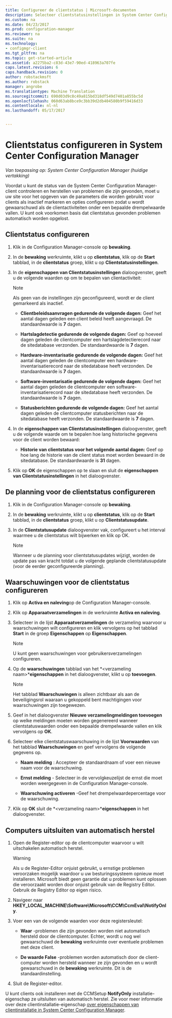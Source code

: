```yaml
---
title: Configureer de clientstatus | Microsoft-documenten
description: Selecteer clientstatusinstellingen in System Center Configuration Manager.
ms.custom: na
ms.date: 04/23/2017
ms.prod: configuration-manager
ms.reviewer: na
ms.suite: na
ms.technology:
- configmgr-client
ms.tgt_pltfrm: na
ms.topic: get-started-article
ms.assetid: a2275ba2-c83d-43e7-90ed-418963a707fe
caps.latest.revision: 6
caps.handback.revision: 0
author: robstackmsft
ms.author: robstack
manager: angrobe
ms.translationtype: Machine Translation
ms.sourcegitcommit: 690d03d9c8c49a815bd318df549d7401a855bc5d
ms.openlocfilehash: 060d63ab8bce9c3bb39d2db404580b9f59416d33
ms.contentlocale: nl-nl
ms.lasthandoff: 05/17/2017


---
```

# <a name="how-to-configure-client-status-in-system-center-configuration-manager"></a>Clientstatus configureren in System Center Configuration Manager

*Van toepassing op: System Center Configuration Manager (huidige vertakking)*

Voordat u kunt de status van de System Center Configuration Manager-client controleren en herstellen van problemen die zijn gevonden, moet u uw site voor het opgeven van de parameters die worden gebruikt voor clients als inactief markeren en opties configureren zodat u wordt gewaarschuwd als de clientactiviteiten onder een bepaalde drempelwaarde vallen. U kunt ook voorkomen basis dat clientstatus gevonden problemen automatisch worden opgelost.  

##  <a name="BKMK_1"></a>Clientstatus configureren  

1.  Klik in de Configuration Manager-console op **bewaking**.  

2.  In de **bewaking** werkruimte, klikt u op **clientstatus**, klik op de **Start** tabblad, in de **clientstatus** groep, klikt u op **Clientstatusinstellingen**.  

3.  In de **eigenschappen van Clientstatusinstellingen** dialoogvenster, geeft u de volgende waarden op om te bepalen van clientactiviteit:  

    > [!NOTE]  
    >  Als geen van de instellingen zijn geconfigureerd, wordt er de client gemarkeerd als inactief.  

    -   **Clientbeleidsaanvragen gedurende de volgende dagen:** Geef het aantal dagen geleden een client beleid heeft aangevraagd. De standaardwaarde is **7** dagen.  

    -   **Hartslagdetectie gedurende de volgende dagen:** Geef op hoeveel dagen geleden de clientcomputer een hartslagdetectierecord naar de sitedatabase verzonden. De standaardwaarde is **7** dagen.  

    -   **Hardware-inventarisatie gedurende de volgende dagen:** Geef het aantal dagen geleden de clientcomputer een hardware-inventarisatierecord naar de sitedatabase heeft verzonden. De standaardwaarde is **7** dagen.  

    -   **Software-inventarisatie gedurende de volgende dagen:** Geef het aantal dagen geleden de clientcomputer een software-inventarisatierecord naar de sitedatabase heeft verzonden. De standaardwaarde is **7** dagen.  

    -   **Statusberichten gedurende de volgende dagen:** Geef het aantal dagen geleden de clientcomputer statusberichten naar de sitedatabase heeft verzonden. De standaardwaarde is **7** dagen.  

4.  In de **eigenschappen van Clientstatusinstellingen** dialoogvenster, geeft u de volgende waarde om te bepalen hoe lang historische gegevens voor de client worden bewaard:  

    -   **Historie van clientstatus voor het volgende aantal dagen:** Geef op hoe lang de historie van de client status moet worden bewaard in de sitedatabase. De standaardwaarde is **31** dagen.  

5.  Klik op **OK** de eigenschappen op te slaan en sluit de **eigenschappen van Clientstatusinstellingen** in het dialoogvenster.  

##  <a name="BKMK_Schedule"></a>De planning voor de clientstatus configureren  

1.  Klik in de Configuration Manager-console op **bewaking**.  

2.  In de **bewaking** werkruimte, klikt u op **clientstatus**, klik op de **Start** tabblad, in de **clientstatus** groep, klikt u op **Clientstatusupdate**.  

3.  In de **Clientstatusupdate** dialoogvenster vak, configureert u het interval waarmee u de clientstatus wilt bijwerken en klik op OK.  

    > [!NOTE]  
    >  Wanneer u de planning voor clientstatusupdates wijzigt, worden de update pas van kracht totdat u de volgende geplande clientstatusupdate (voor de eerder geconfigureerde planning).  

##  <a name="BKMK_2"></a>Waarschuwingen voor de clientstatus configureren  

1.  Klik op **Activa en naleving**op de Configuration Manager-console.  

2.  Klik op **Apparaatverzamelingen** in de werkruimte **Activa en naleving**.  

3.  Selecteer in de lijst **Apparaatverzamelingen** de verzameling waarvoor u waarschuwingen wilt configureren en klik vervolgens op het tabblad **Start** in de groep **Eigenschappen** op **Eigenschappen**.  

    > [!NOTE]  
    >  U kunt geen waarschuwingen voor gebruikersverzamelingen configureren.  

4.  Op de **waarschuwingen** tabblad van het  *&lt;verzameling naam\>***eigenschappen** in het dialoogvenster, klikt u op **toevoegen**.  

    > [!NOTE]  
    >  Het tabblad **Waarschuwingen** is alleen zichtbaar als aan de beveiligingsrol waaraan u gekoppeld bent machtigingen voor waarschuwingen zijn toegewezen.  

5.  Geef in het dialoogvenster **Nieuwe verzamelingmeldingen toevoegen** op welke meldingen moeten worden gegenereerd wanneer clientstatuswaarden onder een bepaalde drempelwaarde vallen en klik vervolgens op **OK**.  

6.  Selecteer elke clientstatuswaarschuwing in de lijst **Voorwaarden** van het tabblad **Waarschuwingen** en geef vervolgens de volgende gegevens op.  

    -   **Naam melding** : Accepteer de standaardnaam of voer een nieuwe naam voor de waarschuwing.  

    -   **Ernst melding** - Selecteer in de vervolgkeuzelijst de ernst die moet worden weergegeven in de Configuration Manager-console.  

    -   **Waarschuwing activeren** -Geef het drempelwaardepercentage voor de waarschuwing.  

7.  Klik op **OK** sluit de  *&lt;verzameling naam\>***eigenschappen** in het dialoogvenster.  

##  <a name="BKMK_3"></a>Computers uitsluiten van automatisch herstel  

1.  Open de Register-editor op de clientcomputer waarvoor u wilt uitschakelen automatisch herstel.  

    > [!WARNING]  
    >  Als u de Register-Editor onjuist gebruikt, u ernstige problemen veroorzaken mogelijk waardoor u uw besturingssysteem opnieuw moet installeren. Microsoft biedt geen garantie dat u problemen kunt oplossen die veroorzaakt worden door onjuist gebruik van de Registry Editor. Gebruik de Registry Editor op eigen risico.  

2.  Navigeer naar **HKEY_LOCAL_MACHINE\Software\Microsoft\CCM\CcmEval\NotifyOnly**.  

3.  Voer een van de volgende waarden voor deze registersleutel:  

    -   **Waar** -problemen die zijn gevonden worden niet automatisch hersteld door de clientcomputer. Echter, wordt u nog wel gewaarschuwd de **bewaking** werkruimte over eventuele problemen met deze client.  

    -   **De waarde False** -problemen worden automatisch door de client-computer worden hersteld wanneer ze zijn gevonden en u wordt gewaarschuwd in de **bewaking** werkruimte. Dit is de standaardinstelling.  

4.  Sluit de Register-editor.  

 U kunt clients ook installeren met de CCMSetup **NotifyOnly** installatie-eigenschap ze uitsluiten van automatisch herstel. Zie voor meer informatie over deze clientinstallatie-eigenschap [over eigenschappen van clientinstallatie in System Center Configuration Manager](../../../core/clients/deploy/about-client-installation-properties.md).  

